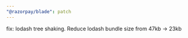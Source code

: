 ```yaml
---
"@razorpay/blade": patch
---
```


fix: lodash tree shaking. Reduce lodash bundle size from 47kb -> 23kb
